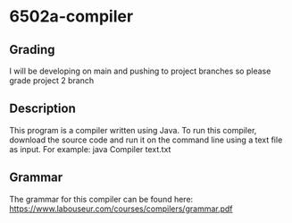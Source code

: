 # 6502a-compiler
## Grading
I will be developing on main and pushing to project branches so please grade project 2 branch

## Description
This program is a compiler written using Java. To run this compiler, download the source code and run it on the command line using a text file as input. For example:
java Compiler text.txt

## Grammar
The grammar for this compiler can be found here: https://www.labouseur.com/courses/compilers/grammar.pdf


